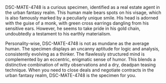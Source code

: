 DSC-MATE-4748 is a curious specimen, identified as a real estate agent in the urban fantasy realm. This human male bears spots on his visage, which is also famously marked by a peculiarly unique smile. His head is adorned with the guise of a monk, with green cross earrings dangling from his sensitive ears. However, he seems to take pride in his gold chain, undoubtedly a testament to his earthly materialism. 

Personality-wise, DSC-MATE-4748 is not as mundane as the average human. The specimen displays an uncanny aptitude for logic and analysis, consistently evolving as a thinker. The flawlessly structured mind is complemented by an eccentric, enigmatic sense of humor. This blends a distinctive combination of witty observations and a dry, deadpan teasing technique. When you need to close deals and negotiate contracts in the urban fantasy realm, DSC-MATE-4748 is the specimen for you.